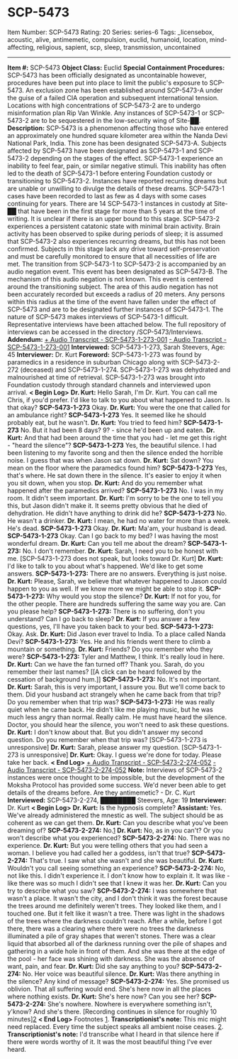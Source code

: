 # SCP-5473
Item Number: SCP-5473
Rating: 20
Series: series-6
Tags: _licensebox, acoustic, alive, antimemetic, compulsion, euclid, humanoid, location, mind-affecting, religious, sapient, scp, sleep, transmission, uncontained

---

**Item #:** SCP-5473
**Object Class:** Euclid
**Special Containment Procedures:** SCP-5473 has been officially designated as uncontainable however, procedures have been put into place to limit the public's exposure to SCP-5473. An exclusion zone has been established around SCP-5473-A under the guise of a failed CIA operation and subsequent international tension.
Locations with high concentrations of SCP-5473-2 are to undergo misinformation plan Rip Van Winkle. Any instances of SCP-5473-1 or SCP-5473-2 are to be sequestered in the low-security wing of Site-██.
**Description:** SCP-5473 is a phenomenon affecting those who have entered an approximately one hundred square kilometer area within the Nanda Devi National Park, India. This zone has been designated SCP-5473-A.
Subjects affected by SCP-5473 have been designated as SCP-5473-1 and SCP-5473-2 depending on the stages of the effect.
SCP-5473-1 experience an inability to feel fear, pain, or similar negative stimuli. This inability has often led to the death of SCP-5473-1 before entering Foundation custody or transitioning to SCP-5473-2. Instances have reported recurring dreams but are unable or unwilling to divulge the details of these dreams. SCP-5473-1 cases have been recorded to last as few as 4 days with some cases continuing for years. There are 14 SCP-5473-1 instances in custody at Site-██ that have been in the first stage for more than 5 years at the time of writing. It is unclear if there is an upper bound to this stage.
SCP-5473-2 experiences a persistent catatonic state with minimal brain activity. Brain activity has been observed to spike during periods of sleep; it is assumed that SCP-5473-2 also experiences recurring dreams, but this has not been confirmed. Subjects in this stage lack any drive toward self-preservation and must be carefully monitored to ensure that all necessities of life are met.
The transition from SCP-5473-1 to SCP-5473-2 is accompanied by an audio negation event. This event has been designated as SCP-5473-B. The mechanism of this audio negation is not known. This event is centered around the transitioning subject. The area of this audio negation has not been accurately recorded but exceeds a radius of 20 meters. Any persons within this radius at the time of the event have fallen under the effect of SCP-5473 and are to be designated further instances of SCP-5473-1.
The nature of SCP-5473 makes interviews of SCP-5473-1 difficult. Representative interviews have been attached below. The full repository of interviews can be accessed in the directory /SCP-5473/Interviews.
**Addendum:**
[\+ Audio Transcript - SCP-5473-1-273-001](javascript:;)
[\- Audio Transcript - SCP-5473-1-273-001](javascript:;)
**Interviewed:** SCP-5473-1-273, Sarah Steevers, Age: 45
**Interviewer:** Dr. Kurt
**Foreword:** SCP-5473-1-273 was found by paramedics in a residence in suburban Chicago along with SCP-5473-2-272 (deceased) and SCP-5473-1-274. SCP-5473-1-273 was dehydrated and malnourished at time of retrieval. SCP-5473-1-273 was brought into Foundation custody through standard channels and interviewed upon arrival.
**< Begin Log>**
**Dr. Kurt:** Hello Sarah, I'm Dr. Kurt. You can call me Chris, if you'd prefer. I'd like to talk to you about what happened to Jason. Is that okay?
**SCP-5473-1-273** Okay.
**Dr. Kurt:** You were the one that called for an ambulance right?
**SCP-5473-1-273** Yes. It seemed like he should probably eat, but he wasn't.
**Dr. Kurt:** You tried to feed him?
**SCP-5473-1-273** No. But it had been 8 days? 9? - since he'd been up and eaten.
**Dr. Kurt:** And that had been around the time that you had - let me get this right - "heard the silence"?
**SCP-5473-1-273** Yes, the beautiful silence. I had been listening to my favorite song and then the silence ended the horrible noise. I guess that was when Jason sat down.
**Dr. Kurt:** Sat down? You mean on the floor where the paramedics found him?
**SCP-5473-1-273** Yes, that's where. He sat down there in the silence. It's easier to enjoy it when you sit down, when you stop.
**Dr. Kurt:** And do you remember what happened after the paramedics arrived?
**SCP-5473-1-273** No. I was in my room. It didn't seem important.
**Dr. Kurt:** I'm sorry to be the one to tell you this, but Jason didn't make it. It seems pretty obvious that he died of dehydration. He didn't have anything to drink did he?
**SCP-5473-1-273** No. He wasn't a drinker.
**Dr. Kurt:** I mean, he had no water for more than a week. He's dead.
**SCP-5473-1-273** Okay.
**Dr. Kurt:** Ma'am, your husband is dead.
**SCP-5473-1-273** Okay. Can I go back to my bed? I was having the most wonderful dream.
**Dr. Kurt:** Can you tell me about the dream?
**SCP-5473-1-273:** No. I don't remember.
**Dr. Kurt:** Sarah, I need you to be honest with me.
[SCP-5473-1-273 does not speak, but looks toward Dr. Kurt]
**Dr. Kurt:** I'd like to talk to you about what's happened. We'd like to get some answers.
**SCP-5473-1-273:** There are no answers. Everything is just noise.
**Dr. Kurt:** Please, Sarah, we believe that whatever happened to Jason could happen to you as well. If we know more we might be able to stop it.
**SCP-5473-1-273:** Why would you stop the silence?
**Dr. Kurt:** If not for you, for the other people. There are hundreds suffering the same way you are. Can you please help?
**SCP-5473-1-273:** There is no suffering, don't you understand? Can I go back to sleep?
**Dr. Kurt:** If you answer a few questions, yes, I'll have you taken back to your bed.
**SCP-5473-1-273:** Okay. Ask.
**Dr. Kurt:** Did Jason ever travel to India. To a place called Nanda Devi?
**SCP-5473-1-273:** Yes. He and his friends went there to climb a mountain or something.
**Dr. Kurt:** Friends? Do you remember who they were?
**SCP-5473-1-273:** Tyler and Matthew, I think. It's really loud in here.
**Dr. Kurt:** Can we have the fan turned off? Thank you. Sarah, do you remember their last names?
[[A click can be heard followed by the cessation of background hum.]]
**SCP-5473-1-273:** No. It's not important.
**Dr. Kurt:** Sarah, this is very important, I assure you. But we'll come back to them. Did your husband act strangely when he came back from that trip? Do you remember when that trip was?
**SCP-5473-1-273:** He was really quiet when he came back. He didn't like me playing music, but he was much less angry than normal. Really calm. He must have heard the silence. Doctor, you should hear the silence, you won't need to ask these questions.
**Dr. Kurt:** I don't know about that. But you didn't answer my second question. Do you remember when that trip was?
[SCP-5473-1-273 is unresponsive]
**Dr. Kurt:** Sarah, please answer my question.
[SCP-5473-1-273 is unresponsive]
**Dr. Kurt:** Okay. I guess we're done for today. Please take her back.
**< End Log>**
[\+ Audio Transcript - SCP-5473-2-274-052](javascript:;)
[\- Audio Transcript - SCP-5473-2-274-052](javascript:;)
**Note:** Interviews of SCP-5473-2 instances were once thought to be impossible, but the development of the Moksha Protocol has provided some success. We'd never been able to get details of the dreams before. Are they antimemetic?
\- Dr. C. Kurt
**Interviewed:** SCP-5473-2-274, ████████ Steevers, Age: 19
**Interviewer:** Dr. Kurt
**< Begin Log>**
**Dr. Kurt:** Is the hypnosis complete?
**Assistant:** Yes. We've already administered the mnestic as well. The subject should be as coherent as we can get them.
**Dr. Kurt:** Can you describe what you've been dreaming of?
**SCP-5473-2-274:** No.[1](javascript:;)
**Dr. Kurt:** No, as in you can't? Or you won't describe what you experienced?
**SCP-5473-2-274:** No. There was no experience.
**Dr. Kurt:** But you were telling others that you had seen a woman. I believe you had called her a goddess, isn't that true?
**SCP-5473-2-274:** That's true. I saw what she wasn't and she was beautiful.
**Dr. Kurt:** Wouldn't you call seeing something an experience?
**SCP-5473-2-274:** No, not like this. I didn't experience it. I don't know how to explain it. It was like - like there was so much I didn't see that I knew it was her.
**Dr. Kurt:** Can you try to describe what you saw?
**SCP-5473-2-274:** I was somewhere that wasn't a place. It wasn't the city, and I don't think it was the forest because the trees around me definitely weren't trees. They looked like them, and I touched one. But it felt like it wasn't a tree. There was light in the shadows of the trees where the darkness couldn't reach. After a while, before I got there, there was a clearing where there were no trees the darkness illuminated a pile of gray shapes that weren't stones. There was a clear liquid that absorbed all of the darkness running over the pile of shapes and gathering in a wide hole in front of them. And she was there at the edge of the pool - her face was shining with darkness. She was the absence of want, pain, and fear.
**Dr. Kurt:** Did she say anything to you?
**SCP-5473-2-274:** No. Her voice was beautiful silence.
**Dr. Kurt:** Was there anything in the silence? Any kind of message?
**SCP-5473-2-274:** Yes. She promised us oblivion. That all suffering would end. She's here now in all the places where nothing exists.
**Dr. Kurt:** She's here now? Can you see her?
**SCP-5473-2-274:** She's nowhere. Nowhere is everywhere something isn't, y'know? And she's there.
[Recording continues in silence for roughly 10 minutes][2](javascript:;)
**< End Log>**
Footnotes
[1](javascript:;). **Transcriptionist's note:** This mic might need replaced. Every time the subject speaks all ambient noise ceases.
[2](javascript:;). **Transcriptionist's note:** I'd transcribe what I heard in that silence here if there were words worthy of it. It was the most beautiful thing I've ever heard.